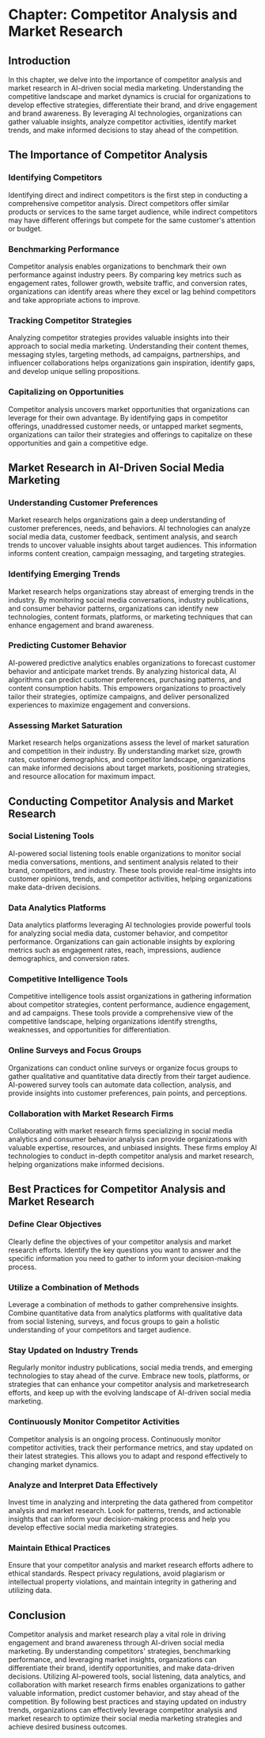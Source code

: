 Chapter: Competitor Analysis and Market Research
================================================

Introduction
------------

In this chapter, we delve into the importance of competitor analysis and market research in AI-driven social media marketing. Understanding the competitive landscape and market dynamics is crucial for organizations to develop effective strategies, differentiate their brand, and drive engagement and brand awareness. By leveraging AI technologies, organizations can gather valuable insights, analyze competitor activities, identify market trends, and make informed decisions to stay ahead of the competition.

The Importance of Competitor Analysis
-------------------------------------

### Identifying Competitors

Identifying direct and indirect competitors is the first step in conducting a comprehensive competitor analysis. Direct competitors offer similar products or services to the same target audience, while indirect competitors may have different offerings but compete for the same customer's attention or budget.

### Benchmarking Performance

Competitor analysis enables organizations to benchmark their own performance against industry peers. By comparing key metrics such as engagement rates, follower growth, website traffic, and conversion rates, organizations can identify areas where they excel or lag behind competitors and take appropriate actions to improve.

### Tracking Competitor Strategies

Analyzing competitor strategies provides valuable insights into their approach to social media marketing. Understanding their content themes, messaging styles, targeting methods, ad campaigns, partnerships, and influencer collaborations helps organizations gain inspiration, identify gaps, and develop unique selling propositions.

### Capitalizing on Opportunities

Competitor analysis uncovers market opportunities that organizations can leverage for their own advantage. By identifying gaps in competitor offerings, unaddressed customer needs, or untapped market segments, organizations can tailor their strategies and offerings to capitalize on these opportunities and gain a competitive edge.

Market Research in AI-Driven Social Media Marketing
---------------------------------------------------

### Understanding Customer Preferences

Market research helps organizations gain a deep understanding of customer preferences, needs, and behaviors. AI technologies can analyze social media data, customer feedback, sentiment analysis, and search trends to uncover valuable insights about target audiences. This information informs content creation, campaign messaging, and targeting strategies.

### Identifying Emerging Trends

Market research helps organizations stay abreast of emerging trends in the industry. By monitoring social media conversations, industry publications, and consumer behavior patterns, organizations can identify new technologies, content formats, platforms, or marketing techniques that can enhance engagement and brand awareness.

### Predicting Customer Behavior

AI-powered predictive analytics enables organizations to forecast customer behavior and anticipate market trends. By analyzing historical data, AI algorithms can predict customer preferences, purchasing patterns, and content consumption habits. This empowers organizations to proactively tailor their strategies, optimize campaigns, and deliver personalized experiences to maximize engagement and conversions.

### Assessing Market Saturation

Market research helps organizations assess the level of market saturation and competition in their industry. By understanding market size, growth rates, customer demographics, and competitor landscape, organizations can make informed decisions about target markets, positioning strategies, and resource allocation for maximum impact.

Conducting Competitor Analysis and Market Research
--------------------------------------------------

### Social Listening Tools

AI-powered social listening tools enable organizations to monitor social media conversations, mentions, and sentiment analysis related to their brand, competitors, and industry. These tools provide real-time insights into customer opinions, trends, and competitor activities, helping organizations make data-driven decisions.

### Data Analytics Platforms

Data analytics platforms leveraging AI technologies provide powerful tools for analyzing social media data, customer behavior, and competitor performance. Organizations can gain actionable insights by exploring metrics such as engagement rates, reach, impressions, audience demographics, and conversion rates.

### Competitive Intelligence Tools

Competitive intelligence tools assist organizations in gathering information about competitor strategies, content performance, audience engagement, and ad campaigns. These tools provide a comprehensive view of the competitive landscape, helping organizations identify strengths, weaknesses, and opportunities for differentiation.

### Online Surveys and Focus Groups

Organizations can conduct online surveys or organize focus groups to gather qualitative and quantitative data directly from their target audience. AI-powered survey tools can automate data collection, analysis, and provide insights into customer preferences, pain points, and perceptions.

### Collaboration with Market Research Firms

Collaborating with market research firms specializing in social media analytics and consumer behavior analysis can provide organizations with valuable expertise, resources, and unbiased insights. These firms employ AI technologies to conduct in-depth competitor analysis and market research, helping organizations make informed decisions.

Best Practices for Competitor Analysis and Market Research
----------------------------------------------------------

### Define Clear Objectives

Clearly define the objectives of your competitor analysis and market research efforts. Identify the key questions you want to answer and the specific information you need to gather to inform your decision-making process.

### Utilize a Combination of Methods

Leverage a combination of methods to gather comprehensive insights. Combine quantitative data from analytics platforms with qualitative data from social listening, surveys, and focus groups to gain a holistic understanding of your competitors and target audience.

### Stay Updated on Industry Trends

Regularly monitor industry publications, social media trends, and emerging technologies to stay ahead of the curve. Embrace new tools, platforms, or strategies that can enhance your competitor analysis and marketresearch efforts, and keep up with the evolving landscape of AI-driven social media marketing.

### Continuously Monitor Competitor Activities

Competitor analysis is an ongoing process. Continuously monitor competitor activities, track their performance metrics, and stay updated on their latest strategies. This allows you to adapt and respond effectively to changing market dynamics.

### Analyze and Interpret Data Effectively

Invest time in analyzing and interpreting the data gathered from competitor analysis and market research. Look for patterns, trends, and actionable insights that can inform your decision-making process and help you develop effective social media marketing strategies.

### Maintain Ethical Practices

Ensure that your competitor analysis and market research efforts adhere to ethical standards. Respect privacy regulations, avoid plagiarism or intellectual property violations, and maintain integrity in gathering and utilizing data.

Conclusion
----------

Competitor analysis and market research play a vital role in driving engagement and brand awareness through AI-driven social media marketing. By understanding competitors' strategies, benchmarking performance, and leveraging market insights, organizations can differentiate their brand, identify opportunities, and make data-driven decisions. Utilizing AI-powered tools, social listening, data analytics, and collaboration with market research firms enables organizations to gather valuable information, predict customer behavior, and stay ahead of the competition. By following best practices and staying updated on industry trends, organizations can effectively leverage competitor analysis and market research to optimize their social media marketing strategies and achieve desired business outcomes.
